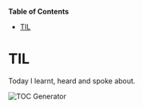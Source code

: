 <!-- START doctoc generated TOC please keep comment here to allow auto update -->
<!-- DON'T EDIT THIS SECTION, INSTEAD RE-RUN doctoc TO UPDATE -->
**Table of Contents**

- [TIL](#til)

<!-- END doctoc generated TOC please keep comment here to allow auto update -->

# TIL
Today I learnt, heard and spoke about. 

![TOC Generator](https://github.com/souradeepta/TIL/workflows/TOC%20Generator/badge.svg)
